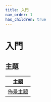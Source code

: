 ```yaml
---
title: 入門
nav_order: 1
has_children: true
---
```


# 入門


## 主題

| 主題 |
| --- |
| [佈景主題](https://samwhelp.github.io/note-about-ubuntu/read/theme.html) |
